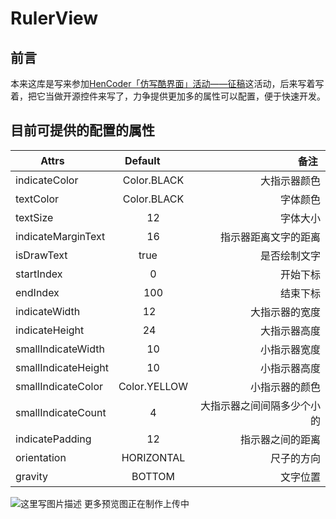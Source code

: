 # RulerView
## 前言
本来这库是写来参加[HenCoder「仿写酷界面」活动——征稿](http://hencoder.com/activity-mock-1/)这活动，后来写着写着，把它当做开源控件来写了，力争提供更加多的属性可以配置，便于快速开发。

## 目前可提供的配置的属性

| Attrs        | Default          | 备注  |
| ------------- |:-------------:| -----:|
| indicateColor    | Color.BLACK | 大指示器颜色|
| textColor    | Color.BLACK    |   字体颜色|
| textSize | 12    |   字体大小 |
| indicateMarginText | 16      |    指示器距离文字的距离 |
| isDrawText | true      |    是否绘制文字|
| startIndex | 0     |    开始下标 |
| endIndex | 100     |    结束下标 |
| indicateWidth | 12     |    大指示器的宽度 |
| indicateHeight | 24     |    大指示器高度 |
| smallIndicateWidth | 10     |    小指示器宽度 |
| smallIndicateHeight | 10      |   小指示器高度 |
| smallIndicateColor | Color.YELLOW     |    小指示器的颜色 |
| smallIndicateCount | 4   |   大指示器之间间隔多少个小的 |
| indicatePadding | 12    |    指示器之间的距离|
| orientation | HORIZONTAL     |    尺子的方向 |
| gravity | BOTTOM     | 文字位置 |



![这里写图片描述](http://img.blog.csdn.net/20171019231451353?watermark/2/text/aHR0cDovL2Jsb2cuY3Nkbi5uZXQvdTAxMzY1ODM3NA==/font/5a6L5L2T/fontsize/400/fill/I0JBQkFCMA==/dissolve/70/gravity/SouthEast)
更多预览图正在制作上传中
